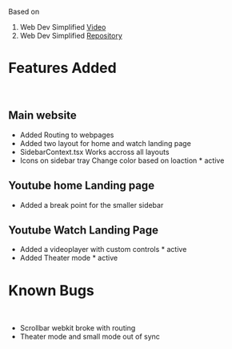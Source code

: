 Based on 
1. Web Dev Simplified [Video](youtube.com/watch?v=ymGB1lqP1CM&t=1939s)
2. Web Dev Simplified [Repository](github.com/WebDevSimplified/youtube-react-ts-tailwind-home-page/)

# Features Added
<br>

## Main website
- Added Routing to webpages
- Added two layout for home and watch landing page
- SidebarContext.tsx Works accross all layouts
- Icons on sidebar tray Change color based on loaction * active

## Youtube home Landing page
- Added a break point for the smaller sidebar

## Youtube Watch Landing Page
- Added a videoplayer with custom controls * active
- Added Theater mode * active

# Known Bugs
<br>

* Scrollbar webkit broke with routing
* Theater mode and small mode out of sync